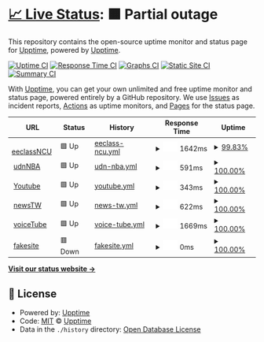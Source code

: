 # [📈 Live Status](https://demo.upptime.js.org): <!--live status--> **🟧 Partial outage**

This repository contains the open-source uptime monitor and status page for [Upptime](https://upptime.js.org), powered by [Upptime](https://github.com/upptime/upptime).

[![Uptime CI](https://github.com/upptime/upptime/workflows/Uptime%20CI/badge.svg)](https://github.com/upptime/upptime/actions?query=workflow%3A%22Uptime+CI%22)
[![Response Time CI](https://github.com/upptime/upptime/workflows/Response%20Time%20CI/badge.svg)](https://github.com/upptime/upptime/actions?query=workflow%3A%22Response+Time+CI%22)
[![Graphs CI](https://github.com/upptime/upptime/workflows/Graphs%20CI/badge.svg)](https://github.com/upptime/upptime/actions?query=workflow%3A%22Graphs+CI%22)
[![Static Site CI](https://github.com/upptime/upptime/workflows/Static%20Site%20CI/badge.svg)](https://github.com/upptime/upptime/actions?query=workflow%3A%22Static+Site+CI%22)
[![Summary CI](https://github.com/upptime/upptime/workflows/Summary%20CI/badge.svg)](https://github.com/upptime/upptime/actions?query=workflow%3A%22Summary+CI%22)

With [Upptime](https://upptime.js.org), you can get your own unlimited and free uptime monitor and status page, powered entirely by a GitHub repository. We use [Issues](https://github.com/upptime/upptime/issues) as incident reports, [Actions](https://github.com/upptime/upptime/actions) as uptime monitors, and [Pages](https://demo.upptime.js.org) for the status page.

<!--start: status pages-->
<!-- This summary is generated by Upptime (https://github.com/upptime/upptime) -->
<!-- Do not edit this manually, your changes will be overwritten -->
<!-- prettier-ignore -->
| URL | Status | History | Response Time | Uptime |
| --- | ------ | ------- | ------------- | ------ |
| <img alt="" src="https://favicons.githubusercontent.com/ncueeclass.ncu.edu.tw" height="13"> [eeclassNCU](https://ncueeclass.ncu.edu.tw/dashboard) | 🟩 Up | [eeclass-ncu.yml](https://github.com/naian0809/upptime/commits/HEAD/history/eeclass-ncu.yml) | <details><summary><img alt="Response time graph" src="./graphs/eeclass-ncu/response-time-week.png" height="20"> 1642ms</summary><br><a href="https://demo.upptime.js.org/history/eeclass-ncu"><img alt="Response time 1618" src="https://img.shields.io/endpoint?url=https%3A%2F%2Fraw.githubusercontent.com%2Fnaian0809%2Fupptime%2FHEAD%2Fapi%2Feeclass-ncu%2Fresponse-time.json"></a><br><a href="https://demo.upptime.js.org/history/eeclass-ncu"><img alt="24-hour response time 1567" src="https://img.shields.io/endpoint?url=https%3A%2F%2Fraw.githubusercontent.com%2Fnaian0809%2Fupptime%2FHEAD%2Fapi%2Feeclass-ncu%2Fresponse-time-day.json"></a><br><a href="https://demo.upptime.js.org/history/eeclass-ncu"><img alt="7-day response time 1642" src="https://img.shields.io/endpoint?url=https%3A%2F%2Fraw.githubusercontent.com%2Fnaian0809%2Fupptime%2FHEAD%2Fapi%2Feeclass-ncu%2Fresponse-time-week.json"></a><br><a href="https://demo.upptime.js.org/history/eeclass-ncu"><img alt="30-day response time 1618" src="https://img.shields.io/endpoint?url=https%3A%2F%2Fraw.githubusercontent.com%2Fnaian0809%2Fupptime%2FHEAD%2Fapi%2Feeclass-ncu%2Fresponse-time-month.json"></a><br><a href="https://demo.upptime.js.org/history/eeclass-ncu"><img alt="1-year response time 1618" src="https://img.shields.io/endpoint?url=https%3A%2F%2Fraw.githubusercontent.com%2Fnaian0809%2Fupptime%2FHEAD%2Fapi%2Feeclass-ncu%2Fresponse-time-year.json"></a></details> | <details><summary><a href="https://demo.upptime.js.org/history/eeclass-ncu">99.83%</a></summary><a href="https://demo.upptime.js.org/history/eeclass-ncu"><img alt="All-time uptime 99.79%" src="https://img.shields.io/endpoint?url=https%3A%2F%2Fraw.githubusercontent.com%2Fnaian0809%2Fupptime%2FHEAD%2Fapi%2Feeclass-ncu%2Fuptime.json"></a><br><a href="https://demo.upptime.js.org/history/eeclass-ncu"><img alt="24-hour uptime 98.78%" src="https://img.shields.io/endpoint?url=https%3A%2F%2Fraw.githubusercontent.com%2Fnaian0809%2Fupptime%2FHEAD%2Fapi%2Feeclass-ncu%2Fuptime-day.json"></a><br><a href="https://demo.upptime.js.org/history/eeclass-ncu"><img alt="7-day uptime 99.83%" src="https://img.shields.io/endpoint?url=https%3A%2F%2Fraw.githubusercontent.com%2Fnaian0809%2Fupptime%2FHEAD%2Fapi%2Feeclass-ncu%2Fuptime-week.json"></a><br><a href="https://demo.upptime.js.org/history/eeclass-ncu"><img alt="30-day uptime 99.79%" src="https://img.shields.io/endpoint?url=https%3A%2F%2Fraw.githubusercontent.com%2Fnaian0809%2Fupptime%2FHEAD%2Fapi%2Feeclass-ncu%2Fuptime-month.json"></a><br><a href="https://demo.upptime.js.org/history/eeclass-ncu"><img alt="1-year uptime 99.79%" src="https://img.shields.io/endpoint?url=https%3A%2F%2Fraw.githubusercontent.com%2Fnaian0809%2Fupptime%2FHEAD%2Fapi%2Feeclass-ncu%2Fuptime-year.json"></a></details>
| <img alt="" src="https://favicons.githubusercontent.com/nba.udn.com" height="13"> [udnNBA](https://nba.udn.com/nba/index) | 🟩 Up | [udn-nba.yml](https://github.com/naian0809/upptime/commits/HEAD/history/udn-nba.yml) | <details><summary><img alt="Response time graph" src="./graphs/udn-nba/response-time-week.png" height="20"> 591ms</summary><br><a href="https://demo.upptime.js.org/history/udn-nba"><img alt="Response time 847" src="https://img.shields.io/endpoint?url=https%3A%2F%2Fraw.githubusercontent.com%2Fnaian0809%2Fupptime%2FHEAD%2Fapi%2Fudn-nba%2Fresponse-time.json"></a><br><a href="https://demo.upptime.js.org/history/udn-nba"><img alt="24-hour response time 256" src="https://img.shields.io/endpoint?url=https%3A%2F%2Fraw.githubusercontent.com%2Fnaian0809%2Fupptime%2FHEAD%2Fapi%2Fudn-nba%2Fresponse-time-day.json"></a><br><a href="https://demo.upptime.js.org/history/udn-nba"><img alt="7-day response time 591" src="https://img.shields.io/endpoint?url=https%3A%2F%2Fraw.githubusercontent.com%2Fnaian0809%2Fupptime%2FHEAD%2Fapi%2Fudn-nba%2Fresponse-time-week.json"></a><br><a href="https://demo.upptime.js.org/history/udn-nba"><img alt="30-day response time 847" src="https://img.shields.io/endpoint?url=https%3A%2F%2Fraw.githubusercontent.com%2Fnaian0809%2Fupptime%2FHEAD%2Fapi%2Fudn-nba%2Fresponse-time-month.json"></a><br><a href="https://demo.upptime.js.org/history/udn-nba"><img alt="1-year response time 847" src="https://img.shields.io/endpoint?url=https%3A%2F%2Fraw.githubusercontent.com%2Fnaian0809%2Fupptime%2FHEAD%2Fapi%2Fudn-nba%2Fresponse-time-year.json"></a></details> | <details><summary><a href="https://demo.upptime.js.org/history/udn-nba">100.00%</a></summary><a href="https://demo.upptime.js.org/history/udn-nba"><img alt="All-time uptime 100.00%" src="https://img.shields.io/endpoint?url=https%3A%2F%2Fraw.githubusercontent.com%2Fnaian0809%2Fupptime%2FHEAD%2Fapi%2Fudn-nba%2Fuptime.json"></a><br><a href="https://demo.upptime.js.org/history/udn-nba"><img alt="24-hour uptime 100.00%" src="https://img.shields.io/endpoint?url=https%3A%2F%2Fraw.githubusercontent.com%2Fnaian0809%2Fupptime%2FHEAD%2Fapi%2Fudn-nba%2Fuptime-day.json"></a><br><a href="https://demo.upptime.js.org/history/udn-nba"><img alt="7-day uptime 100.00%" src="https://img.shields.io/endpoint?url=https%3A%2F%2Fraw.githubusercontent.com%2Fnaian0809%2Fupptime%2FHEAD%2Fapi%2Fudn-nba%2Fuptime-week.json"></a><br><a href="https://demo.upptime.js.org/history/udn-nba"><img alt="30-day uptime 100.00%" src="https://img.shields.io/endpoint?url=https%3A%2F%2Fraw.githubusercontent.com%2Fnaian0809%2Fupptime%2FHEAD%2Fapi%2Fudn-nba%2Fuptime-month.json"></a><br><a href="https://demo.upptime.js.org/history/udn-nba"><img alt="1-year uptime 100.00%" src="https://img.shields.io/endpoint?url=https%3A%2F%2Fraw.githubusercontent.com%2Fnaian0809%2Fupptime%2FHEAD%2Fapi%2Fudn-nba%2Fuptime-year.json"></a></details>
| <img alt="" src="https://favicons.githubusercontent.com/www.youtube.com" height="13"> [Youtube](https://www.youtube.com/) | 🟩 Up | [youtube.yml](https://github.com/naian0809/upptime/commits/HEAD/history/youtube.yml) | <details><summary><img alt="Response time graph" src="./graphs/youtube/response-time-week.png" height="20"> 343ms</summary><br><a href="https://demo.upptime.js.org/history/youtube"><img alt="Response time 304" src="https://img.shields.io/endpoint?url=https%3A%2F%2Fraw.githubusercontent.com%2Fnaian0809%2Fupptime%2FHEAD%2Fapi%2Fyoutube%2Fresponse-time.json"></a><br><a href="https://demo.upptime.js.org/history/youtube"><img alt="24-hour response time 338" src="https://img.shields.io/endpoint?url=https%3A%2F%2Fraw.githubusercontent.com%2Fnaian0809%2Fupptime%2FHEAD%2Fapi%2Fyoutube%2Fresponse-time-day.json"></a><br><a href="https://demo.upptime.js.org/history/youtube"><img alt="7-day response time 343" src="https://img.shields.io/endpoint?url=https%3A%2F%2Fraw.githubusercontent.com%2Fnaian0809%2Fupptime%2FHEAD%2Fapi%2Fyoutube%2Fresponse-time-week.json"></a><br><a href="https://demo.upptime.js.org/history/youtube"><img alt="30-day response time 304" src="https://img.shields.io/endpoint?url=https%3A%2F%2Fraw.githubusercontent.com%2Fnaian0809%2Fupptime%2FHEAD%2Fapi%2Fyoutube%2Fresponse-time-month.json"></a><br><a href="https://demo.upptime.js.org/history/youtube"><img alt="1-year response time 304" src="https://img.shields.io/endpoint?url=https%3A%2F%2Fraw.githubusercontent.com%2Fnaian0809%2Fupptime%2FHEAD%2Fapi%2Fyoutube%2Fresponse-time-year.json"></a></details> | <details><summary><a href="https://demo.upptime.js.org/history/youtube">100.00%</a></summary><a href="https://demo.upptime.js.org/history/youtube"><img alt="All-time uptime 100.00%" src="https://img.shields.io/endpoint?url=https%3A%2F%2Fraw.githubusercontent.com%2Fnaian0809%2Fupptime%2FHEAD%2Fapi%2Fyoutube%2Fuptime.json"></a><br><a href="https://demo.upptime.js.org/history/youtube"><img alt="24-hour uptime 100.00%" src="https://img.shields.io/endpoint?url=https%3A%2F%2Fraw.githubusercontent.com%2Fnaian0809%2Fupptime%2FHEAD%2Fapi%2Fyoutube%2Fuptime-day.json"></a><br><a href="https://demo.upptime.js.org/history/youtube"><img alt="7-day uptime 100.00%" src="https://img.shields.io/endpoint?url=https%3A%2F%2Fraw.githubusercontent.com%2Fnaian0809%2Fupptime%2FHEAD%2Fapi%2Fyoutube%2Fuptime-week.json"></a><br><a href="https://demo.upptime.js.org/history/youtube"><img alt="30-day uptime 100.00%" src="https://img.shields.io/endpoint?url=https%3A%2F%2Fraw.githubusercontent.com%2Fnaian0809%2Fupptime%2FHEAD%2Fapi%2Fyoutube%2Fuptime-month.json"></a><br><a href="https://demo.upptime.js.org/history/youtube"><img alt="1-year uptime 100.00%" src="https://img.shields.io/endpoint?url=https%3A%2F%2Fraw.githubusercontent.com%2Fnaian0809%2Fupptime%2FHEAD%2Fapi%2Fyoutube%2Fuptime-year.json"></a></details>
| <img alt="" src="https://favicons.githubusercontent.com/news.google.com" height="13"> [newsTW](https://news.google.com/topstories?hl=zh-TW&gl=TW&ceid=TW:zh-Hant) | 🟩 Up | [news-tw.yml](https://github.com/naian0809/upptime/commits/HEAD/history/news-tw.yml) | <details><summary><img alt="Response time graph" src="./graphs/news-tw/response-time-week.png" height="20"> 622ms</summary><br><a href="https://demo.upptime.js.org/history/news-tw"><img alt="Response time 474" src="https://img.shields.io/endpoint?url=https%3A%2F%2Fraw.githubusercontent.com%2Fnaian0809%2Fupptime%2FHEAD%2Fapi%2Fnews-tw%2Fresponse-time.json"></a><br><a href="https://demo.upptime.js.org/history/news-tw"><img alt="24-hour response time 330" src="https://img.shields.io/endpoint?url=https%3A%2F%2Fraw.githubusercontent.com%2Fnaian0809%2Fupptime%2FHEAD%2Fapi%2Fnews-tw%2Fresponse-time-day.json"></a><br><a href="https://demo.upptime.js.org/history/news-tw"><img alt="7-day response time 622" src="https://img.shields.io/endpoint?url=https%3A%2F%2Fraw.githubusercontent.com%2Fnaian0809%2Fupptime%2FHEAD%2Fapi%2Fnews-tw%2Fresponse-time-week.json"></a><br><a href="https://demo.upptime.js.org/history/news-tw"><img alt="30-day response time 474" src="https://img.shields.io/endpoint?url=https%3A%2F%2Fraw.githubusercontent.com%2Fnaian0809%2Fupptime%2FHEAD%2Fapi%2Fnews-tw%2Fresponse-time-month.json"></a><br><a href="https://demo.upptime.js.org/history/news-tw"><img alt="1-year response time 474" src="https://img.shields.io/endpoint?url=https%3A%2F%2Fraw.githubusercontent.com%2Fnaian0809%2Fupptime%2FHEAD%2Fapi%2Fnews-tw%2Fresponse-time-year.json"></a></details> | <details><summary><a href="https://demo.upptime.js.org/history/news-tw">100.00%</a></summary><a href="https://demo.upptime.js.org/history/news-tw"><img alt="All-time uptime 100.00%" src="https://img.shields.io/endpoint?url=https%3A%2F%2Fraw.githubusercontent.com%2Fnaian0809%2Fupptime%2FHEAD%2Fapi%2Fnews-tw%2Fuptime.json"></a><br><a href="https://demo.upptime.js.org/history/news-tw"><img alt="24-hour uptime 100.00%" src="https://img.shields.io/endpoint?url=https%3A%2F%2Fraw.githubusercontent.com%2Fnaian0809%2Fupptime%2FHEAD%2Fapi%2Fnews-tw%2Fuptime-day.json"></a><br><a href="https://demo.upptime.js.org/history/news-tw"><img alt="7-day uptime 100.00%" src="https://img.shields.io/endpoint?url=https%3A%2F%2Fraw.githubusercontent.com%2Fnaian0809%2Fupptime%2FHEAD%2Fapi%2Fnews-tw%2Fuptime-week.json"></a><br><a href="https://demo.upptime.js.org/history/news-tw"><img alt="30-day uptime 100.00%" src="https://img.shields.io/endpoint?url=https%3A%2F%2Fraw.githubusercontent.com%2Fnaian0809%2Fupptime%2FHEAD%2Fapi%2Fnews-tw%2Fuptime-month.json"></a><br><a href="https://demo.upptime.js.org/history/news-tw"><img alt="1-year uptime 100.00%" src="https://img.shields.io/endpoint?url=https%3A%2F%2Fraw.githubusercontent.com%2Fnaian0809%2Fupptime%2FHEAD%2Fapi%2Fnews-tw%2Fuptime-year.json"></a></details>
| <img alt="" src="https://favicons.githubusercontent.com/tw.voicetube.com" height="13"> [voiceTube](https://tw.voicetube.com/) | 🟩 Up | [voice-tube.yml](https://github.com/naian0809/upptime/commits/HEAD/history/voice-tube.yml) | <details><summary><img alt="Response time graph" src="./graphs/voice-tube/response-time-week.png" height="20"> 1669ms</summary><br><a href="https://demo.upptime.js.org/history/voice-tube"><img alt="Response time 2266" src="https://img.shields.io/endpoint?url=https%3A%2F%2Fraw.githubusercontent.com%2Fnaian0809%2Fupptime%2FHEAD%2Fapi%2Fvoice-tube%2Fresponse-time.json"></a><br><a href="https://demo.upptime.js.org/history/voice-tube"><img alt="24-hour response time 1201" src="https://img.shields.io/endpoint?url=https%3A%2F%2Fraw.githubusercontent.com%2Fnaian0809%2Fupptime%2FHEAD%2Fapi%2Fvoice-tube%2Fresponse-time-day.json"></a><br><a href="https://demo.upptime.js.org/history/voice-tube"><img alt="7-day response time 1669" src="https://img.shields.io/endpoint?url=https%3A%2F%2Fraw.githubusercontent.com%2Fnaian0809%2Fupptime%2FHEAD%2Fapi%2Fvoice-tube%2Fresponse-time-week.json"></a><br><a href="https://demo.upptime.js.org/history/voice-tube"><img alt="30-day response time 2266" src="https://img.shields.io/endpoint?url=https%3A%2F%2Fraw.githubusercontent.com%2Fnaian0809%2Fupptime%2FHEAD%2Fapi%2Fvoice-tube%2Fresponse-time-month.json"></a><br><a href="https://demo.upptime.js.org/history/voice-tube"><img alt="1-year response time 2266" src="https://img.shields.io/endpoint?url=https%3A%2F%2Fraw.githubusercontent.com%2Fnaian0809%2Fupptime%2FHEAD%2Fapi%2Fvoice-tube%2Fresponse-time-year.json"></a></details> | <details><summary><a href="https://demo.upptime.js.org/history/voice-tube">100.00%</a></summary><a href="https://demo.upptime.js.org/history/voice-tube"><img alt="All-time uptime 100.00%" src="https://img.shields.io/endpoint?url=https%3A%2F%2Fraw.githubusercontent.com%2Fnaian0809%2Fupptime%2FHEAD%2Fapi%2Fvoice-tube%2Fuptime.json"></a><br><a href="https://demo.upptime.js.org/history/voice-tube"><img alt="24-hour uptime 100.00%" src="https://img.shields.io/endpoint?url=https%3A%2F%2Fraw.githubusercontent.com%2Fnaian0809%2Fupptime%2FHEAD%2Fapi%2Fvoice-tube%2Fuptime-day.json"></a><br><a href="https://demo.upptime.js.org/history/voice-tube"><img alt="7-day uptime 100.00%" src="https://img.shields.io/endpoint?url=https%3A%2F%2Fraw.githubusercontent.com%2Fnaian0809%2Fupptime%2FHEAD%2Fapi%2Fvoice-tube%2Fuptime-week.json"></a><br><a href="https://demo.upptime.js.org/history/voice-tube"><img alt="30-day uptime 100.00%" src="https://img.shields.io/endpoint?url=https%3A%2F%2Fraw.githubusercontent.com%2Fnaian0809%2Fupptime%2FHEAD%2Fapi%2Fvoice-tube%2Fuptime-month.json"></a><br><a href="https://demo.upptime.js.org/history/voice-tube"><img alt="1-year uptime 100.00%" src="https://img.shields.io/endpoint?url=https%3A%2F%2Fraw.githubusercontent.com%2Fnaian0809%2Fupptime%2FHEAD%2Fapi%2Fvoice-tube%2Fuptime-year.json"></a></details>
| <img alt="" src="https://favicons.githubusercontent.com/kfpasjdw.com" height="13"> [fakesite](https://kfpasjdw.com/) | 🟥 Down | [fakesite.yml](https://github.com/naian0809/upptime/commits/HEAD/history/fakesite.yml) | <details><summary><img alt="Response time graph" src="./graphs/fakesite/response-time-week.png" height="20"> 0ms</summary><br><a href="https://demo.upptime.js.org/history/fakesite"><img alt="Response time 0" src="https://img.shields.io/endpoint?url=https%3A%2F%2Fraw.githubusercontent.com%2Fnaian0809%2Fupptime%2FHEAD%2Fapi%2Ffakesite%2Fresponse-time.json"></a><br><a href="https://demo.upptime.js.org/history/fakesite"><img alt="24-hour response time 0" src="https://img.shields.io/endpoint?url=https%3A%2F%2Fraw.githubusercontent.com%2Fnaian0809%2Fupptime%2FHEAD%2Fapi%2Ffakesite%2Fresponse-time-day.json"></a><br><a href="https://demo.upptime.js.org/history/fakesite"><img alt="7-day response time 0" src="https://img.shields.io/endpoint?url=https%3A%2F%2Fraw.githubusercontent.com%2Fnaian0809%2Fupptime%2FHEAD%2Fapi%2Ffakesite%2Fresponse-time-week.json"></a><br><a href="https://demo.upptime.js.org/history/fakesite"><img alt="30-day response time 0" src="https://img.shields.io/endpoint?url=https%3A%2F%2Fraw.githubusercontent.com%2Fnaian0809%2Fupptime%2FHEAD%2Fapi%2Ffakesite%2Fresponse-time-month.json"></a><br><a href="https://demo.upptime.js.org/history/fakesite"><img alt="1-year response time 0" src="https://img.shields.io/endpoint?url=https%3A%2F%2Fraw.githubusercontent.com%2Fnaian0809%2Fupptime%2FHEAD%2Fapi%2Ffakesite%2Fresponse-time-year.json"></a></details> | <details><summary><a href="https://demo.upptime.js.org/history/fakesite">100.00%</a></summary><a href="https://demo.upptime.js.org/history/fakesite"><img alt="All-time uptime 100.00%" src="https://img.shields.io/endpoint?url=https%3A%2F%2Fraw.githubusercontent.com%2Fnaian0809%2Fupptime%2FHEAD%2Fapi%2Ffakesite%2Fuptime.json"></a><br><a href="https://demo.upptime.js.org/history/fakesite"><img alt="24-hour uptime 100.00%" src="https://img.shields.io/endpoint?url=https%3A%2F%2Fraw.githubusercontent.com%2Fnaian0809%2Fupptime%2FHEAD%2Fapi%2Ffakesite%2Fuptime-day.json"></a><br><a href="https://demo.upptime.js.org/history/fakesite"><img alt="7-day uptime 100.00%" src="https://img.shields.io/endpoint?url=https%3A%2F%2Fraw.githubusercontent.com%2Fnaian0809%2Fupptime%2FHEAD%2Fapi%2Ffakesite%2Fuptime-week.json"></a><br><a href="https://demo.upptime.js.org/history/fakesite"><img alt="30-day uptime 100.00%" src="https://img.shields.io/endpoint?url=https%3A%2F%2Fraw.githubusercontent.com%2Fnaian0809%2Fupptime%2FHEAD%2Fapi%2Ffakesite%2Fuptime-month.json"></a><br><a href="https://demo.upptime.js.org/history/fakesite"><img alt="1-year uptime 100.00%" src="https://img.shields.io/endpoint?url=https%3A%2F%2Fraw.githubusercontent.com%2Fnaian0809%2Fupptime%2FHEAD%2Fapi%2Ffakesite%2Fuptime-year.json"></a></details>

<!--end: status pages-->

[**Visit our status website →**](https://demo.upptime.js.org)

## 📄 License

- Powered by: [Upptime](https://github.com/upptime/upptime)
- Code: [MIT](./LICENSE) © [Upptime](https://upptime.js.org)
- Data in the `./history` directory: [Open Database License](https://opendatacommons.org/licenses/odbl/1-0/)
